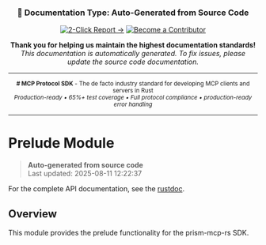 <!-- 
═══════════════════════════════════════════════════════════════
🤖 AUTO-GENERATED DOCUMENTATION
═══════════════════════════════════════════════════════════════
Type: API Reference (Auto-Generated)
Source: Rust source code
Generated: 2025-08-11 12:22:37 UTC
Generator: scripts/generate-docs.sh
Hash: ec5e47b1
Repository: https://github.com/prismworks-ai/prism-mcp-rs
═══════════════════════════════════════════════════════════════
-->

<div align="center">

### 🤖 Documentation Type: **Auto-Generated from Source Code**

[![2-Click Report →](https://img.shields.io/badge/2--Click%20Report%20→-orange?style=for-the-badge)](https://github.com/prismworks-ai/prism-mcp-rs/issues/new?title=%23%23+Documentation+Issue%3A+prelude.md&labels=documentation%2Cauto-generated&body=%3C%21--+Thank+you+for+helping+us+improve%21+Your+report+helps+maintain+our+high+documentation+standards.+--%3E%0A%0A%23%23%23+%F0%9F%93%8D+Document+Details%0A-+%2A%2AFile%3A%2A%2A+%60docs%2Fapi%2Fprelude.md%60%0A-+%2A%2AType%3A%2A%2A+Auto-Generated%0A-+%2A%2AURL%3A%2A%2A+%5Bdocs%2Fapi%2Fprelude.md%5D%28https%3A%2F%2Fgithub.com%2Fprismworks-ai%2Fmcp-protocol-sdk%2Fblob%2Fmain%2Fdocs%2Fapi%2Fprelude.md%29%0A%0A%23%23%23+Bug%3A+Issue+Description%0A%3C%21--+Please+describe+what%27s+wrong+with+the+documentation+%28required%29+--%3E%0A%0A%0A%0A%23%23%23+Note%3A+Suggested+Fix+%28Optional%29%0A%3C%21--+If+you+know+how+to+fix+it%2C+please+share%21+--%3E%0A%0A%0A%0A---%0A%2AThank+you+for+helping+us+maintain+the+highest+documentation+standards%21+Thanks%2A%0A%2AThis+issue+was+created+using+the+2-click+reporting+system%2A)
[![Become a Contributor](https://img.shields.io/badge/Become%20a%20Contributor-blue?style=for-the-badge)](https://github.com/prismworks-ai/prism-mcp-rs/blob/main/CONTRIBUTING.md)

**Thank you for helping us maintain the highest documentation standards!**  
*This documentation is automatically generated. To fix issues, please update the source code documentation.*

</div>

---

<div align="center">
<sub>

**# MCP Protocol SDK** - The de facto industry standard for developing MCP clients and servers in Rust  
*Production-ready • 65%+ test coverage • Full protocol compliance • production-ready error handling*

</sub>
</div>

---

# Prelude Module

> **Auto-generated from source code**  
> Last updated: 2025-08-11 12:22:37

For the complete API documentation, see the [rustdoc](../../target/doc/prism_mcp_rs/prelude/index.html).

## Overview

This module provides the prelude functionality for the prism-mcp-rs SDK.

